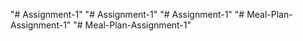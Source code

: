 "# Assignment-1" 
"# Assignment-1" 
"# Assignment-1" 
"# Meal-Plan-Assignment-1" 
"# Meal-Plan-Assignment-1" 
